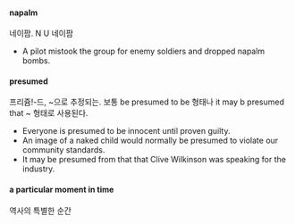 #### napalm 

네이팜. N U 네이팜

- A pilot mistook the group for enemy soldiers and dropped napalm bombs.

#### presumed 

프리쥼!-드, ~으로 추정되는. 보통 be presumed to be 형태나 it may b presumed that ~ 형태로 사용된다. 

- Everyone is presumed to be innocent until proven guilty.
- An image of a naked child would normally be presumed to violate our community standards.
- It may be presumed from that that Clive Wilkinson was speaking for the industry.

####  a particular moment in time

역사의 특별한 순간

